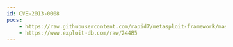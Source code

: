 ```yaml
---
id: CVE-2013-0008
pocs:
    - https://raw.githubusercontent.com/rapid7/metasploit-framework/master/modules/exploits/windows/local/ms13_005_hwnd_broadcast.rb
    - https://www.exploit-db.com/raw/24485
---
```

